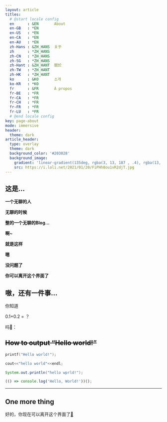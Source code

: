```yaml
---
layout: article
titles:
  # @start locale config
  en      : &EN       About
  en-GB   : *EN
  en-US   : *EN
  en-CA   : *EN
  en-AU   : *EN
  zh-Hans : &ZH_HANS  关于
  zh      : *ZH_HANS
  zh-CN   : *ZH_HANS
  zh-SG   : *ZH_HANS
  zh-Hant : &ZH_HANT  關於
  zh-TW   : *ZH_HANT
  zh-HK   : *ZH_HANT
  ko      : &KO       소개
  ko-KR   : *KO
  fr      : &FR       À propos
  fr-BE   : *FR
  fr-CA   : *FR
  fr-CH   : *FR
  fr-FR   : *FR
  fr-LU   : *FR
  # @end locale config
key: page-about
mode: immersive
header:
  theme: dark
article_header:
  type: overlay
  theme: dark
  background_color: '#203028'
  background_image:
    gradient: 'linear-gradient(135deg, rgba(3, 13, 187 , .4), rgba(13, 134, 139, .4))'
    src: https://i.loli.net/2021/01/20/FiPHh8ou1vR2djT.jpg
---
```


## **这是...**

**一个无聊的人**

**无聊的时候**

**整的一个无聊的Blog...**

**啊~**

**就是这样**

**嗯**

**没问题了**

**你可以离开这个界面了**



## 嗷，还有一件事...

你知道

0.1+0.2 = ？

吗🤔： 



## ~~How to output “Hello world!”~~

```c
printf("Hello world!");
```

```c++
cout<<"hello world"<<endl;
```

```java
System.out.println("hello wprld!");
```

```javascript
(() => console.log('Hello, World!'))();
```

---

## One more thing

好的，你现在可以离开这个界面了[👋](/old/Calculators.html)

